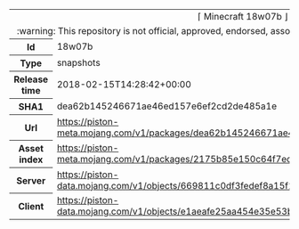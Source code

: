 <html><table>
<tr><td colspan="2" align="center"><img width="0" height="0"><br/>⌈ Minecraft 18w07b ⌋<br/><img width="0" height="0"></td></tr>
<tr><td colspan="2" align="center"><img width="0" height="0"><br/>
:warning: This repository is not official, approved, endorsed, associated or connected with Mojang :warning:
<br/><img width="0" height="0"></td></tr>
<tr><th>Id</th><td>18w07b</td></tr>
<tr><th>Type</th><td>snapshots</td></tr>
<tr><th>Release time</th><td>2018-02-15T14:28:42+00:00</td></tr>
<tr><th>SHA1</th><td>dea62b145246671ae46ed157e6ef2cd2de485a1e</td></tr>
<tr><th>Url</th><td><a href="https://piston-meta.mojang.com/v1/packages/dea62b145246671ae46ed157e6ef2cd2de485a1e/18w07b.json">https://piston-meta.mojang.com/v1/packages/dea62b145246671ae46ed157e6ef2cd2de485a1e/18w07b.json</a></td></tr>
<tr><th>Asset index</th><td><a href="https://piston-meta.mojang.com/v1/packages/2175b85e150c64f7ed285e7624b87c18cd992497/1.13.json">https://piston-meta.mojang.com/v1/packages/2175b85e150c64f7ed285e7624b87c18cd992497/1.13.json</a></td></tr>
<tr><th>Server</th><td><a href="https://piston-data.mojang.com/v1/objects/669811c0df3fedef8a15f1b31c96df966b9aee79/server.jar">https://piston-data.mojang.com/v1/objects/669811c0df3fedef8a15f1b31c96df966b9aee79/server.jar</a></td></tr>
<tr><th>Client</th><td><a href="https://piston-data.mojang.com/v1/objects/e1aeafe25aa454e35e53bd489523bed51aa5e826/client.jar">https://piston-data.mojang.com/v1/objects/e1aeafe25aa454e35e53bd489523bed51aa5e826/client.jar</a></td></tr>
</table></html>